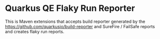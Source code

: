 # Quarkus QE Flaky Run Reporter
This is Maven extensions that accepts build reporter generated by the https://github.com/quarkusio/build-reporter and SureFire / FailSafe reports and creates flaky run reports.
